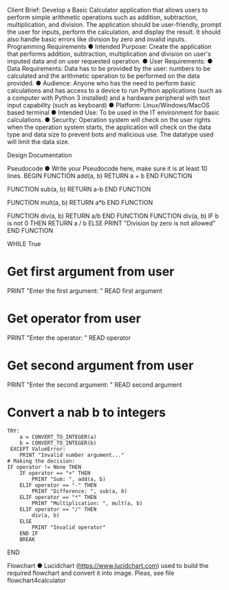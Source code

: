 Client Brief:
Develop a Basic Calculator application that allows users to perform simple arithmetic operations such as addition, subtraction, multiplication, and division. The application should be user-friendly, prompt the user for inputs, perform the calculation, and display the result. It should also handle basic errors like division by zero and invalid inputs.
Programming Requirements
●	Intended Purpose: 
Create the application that performs addition, subtraction, multiplication and division on user's imputed data and on user requested operation. 
●	User Requirements:
●	Data Requirements: 
Data has to be provided by the user: numbers to be calculated and the arithmetic operation to be performed on the data provided.
●	Audience: Anyone who has the need to perform basic calculations and has access to a device to run Python applications (such as a computer with Python 3 installed) and a hardware peripheral with text input capability (such as keyboard)
●	Platform: Linux/Windows/MacOS based terminal
●	Intended Use: To be used in the IT environment for basic calculations.
●	Security: Operation system will check on the user rights when the operation system starts, the application will check on the data type and data size to prevent bots and malicious use. The datatype used will limit the data size. 


Design Documentation

Pseudocode
●	Write your Pseudocode here, make sure it is at least 10 lines.
BEGIN
FUNCTION add(a, b)
	RETURN a + b
END FUNCTION

FUNCTION sub(a, b)
    RETURN a-b
END FUNCTION

FUNCTION mult(a, b)
    RETURN a*b
END FUNCTION

FUNCTION div(a, b)
    RETURN a/b
END FUNCTION
FUNCTION div(a, b)
    IF b is not 0 THEN
        RETURN a / b
    ELSE
        PRINT "Division by zero is not allowed"
END FUNCTION



WHILE True
# Get first argument from user
PRINT "Enter the first argument: " 
READ first argument

# Get operator from user
PRINT "Enter the operator: "
READ operator

# Get second argument from user
PRINT "Enter the second argument: " 
READ second argument
# Convert a nab b to integers
	TRY:
        a = CONVERT_TO_INTEGER(a)
        b = CONVERT_TO_INTEGER(b)
   	 EXCEPT ValueError:
        PRINT "Invalid number argument..."
    # Making the decision:
    IF operator != None THEN
        IF operator == "+" THEN
            PRINT "Sum: ", add(a, b)
        ELIF operator == "-" THEN
            PRINT "Difference: ", sub(a, b)
        ELIF operator == "*" THEN
            PRINT "Multiplication: ", mult(a, b)
        ELIF operator == "/" THEN
            div(a, b)
        ELSE
            PRINT "Invalid operator"
        END IF
        BREAK
END

Flowchart
●	Lucidchart (https://www.lucidchart.com) used to build the required flowchart and convert it into image. Pleas, see file flowchart4calculator

 


